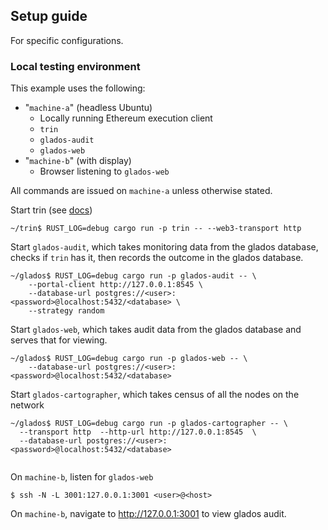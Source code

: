 ## Setup guide

For specific configurations.
### Local testing environment

This example uses the following:
- "`machine-a`" (headless Ubuntu)
    - Locally running Ethereum execution client
    - `trin`
    - `glados-audit`
    - `glados-web`
- "`machine-b`" (with display)
    - Browser listening to `glados-web`

All commands are issued on `machine-a` unless otherwise stated.

Start trin (see [docs](https://ethereum.github.io/trin/developers/quick_setup.html))
```command
~/trin$ RUST_LOG=debug cargo run -p trin -- --web3-transport http
```

Start `glados-audit`, which takes monitoring data from the glados database,
checks if `trin` has it, then records the outcome in the glados database.
```command
~/glados$ RUST_LOG=debug cargo run -p glados-audit -- \
    --portal-client http://127.0.0.1:8545 \
    --database-url postgres://<user>:<password>@localhost:5432/<database> \
    --strategy random
```

Start `glados-web`, which takes audit data from the glados database and serves
that for viewing.
```command
~/glados$ RUST_LOG=debug cargo run -p glados-web -- \
    --database-url postgres://<user>:<password>@localhost:5432/<database>
```

Start `glados-cartographer`, which takes census of all the nodes on the network
```command
~/glados$ RUST_LOG=debug cargo run -p glados-cartographer -- \
  --transport http  --http-url http://127.0.0.1:8545  \
  --database-url postgres://<user>:<password>@localhost:5432/<database>
  
```

On `machine-b`, listen for `glados-web`
```command
$ ssh -N -L 3001:127.0.0.1:3001 <user>@<host>
```
On `machine-b`, navigate to http://127.0.0.1:3001 to view glados audit.
